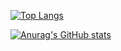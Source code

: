 [![Top Langs](https://github-readme-stats.vercel.app/api/top-langs/?username=ayu0616
)](https://github.com/anuraghazra/github-readme-stats)

[![Anurag's GitHub stats](https://github-readme-stats.vercel.app/api?username=ayu0616&show_icons=true)](https://github.com/anuraghazra/github-readme-stats)
